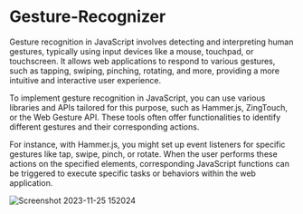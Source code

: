 # Gesture-Recognizer

Gesture recognition in JavaScript involves detecting and interpreting human gestures, typically using input devices like a mouse, touchpad, or touchscreen. It allows web applications to respond to various gestures, such as tapping, swiping, pinching, rotating, and more, providing a more intuitive and interactive user experience.

To implement gesture recognition in JavaScript, you can use various libraries and APIs tailored for this purpose, such as Hammer.js, ZingTouch, or the Web Gesture API. These tools often offer functionalities to identify different gestures and their corresponding actions.

For instance, with Hammer.js, you might set up event listeners for specific gestures like tap, swipe, pinch, or rotate. When the user performs these actions on the specified elements, corresponding JavaScript functions can be triggered to execute specific tasks or behaviors within the web application.



![Screenshot 2023-11-25 152024](https://github.com/AkshatCodeVortex/Gesture-Recognizer/assets/96902325/2c310f24-0257-4edf-926e-2b8b6d7d4480)
